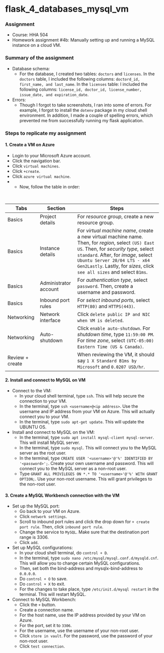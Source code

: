 # flask_4_databases_mysql_vm

### Assignment
- Course: HHA 504
- Homework assignment #4b: Manually setting up and running a MySQL instance on a cloud VM.

### Summary of the assignment
- Database schema:
  - For the database, I created two tables: `doctors` and `licenses`. In the `doctors` table, I included the following columns: `doctord_id, first_name, and last_name`. In the `licenses` table: I included the following columns: `license_id, doctor_id, license_number, issue_date, and expiration_date`. 
- Errors:
  - Though I forgot to take screenshots, I ran into some of errors. For example, I forgot to install the `dotenv` package in my cloud shell environment. In addition, I made a couple of spelling errors, which prevented me from successfully running my flask application.
  
### Steps to replicate my assignment
#### 1. Create a VM on Azure
- Login to your Microsoft Azure account.
- Click the navigation bar.
- Click `virtual machines`.
- Click `+create`.
- Click `azure virtual machine`.
- - Now, follow the table in order:
<br>

| Tabs | Section | Steps |
| --- | --- | --- | 
| Basics | Project details | For *resource group*, create a new resource group. |
| Basics | Instance details | For *virtual machine name*, create a new virtual machine name. Then, for *region*, select `(US) East US`. Then, for *security type*, select `standard`. After, for *image*, select `Ubuntu Server 20/04 LTS - x64 Gen2Lastly`. Lastly, for *sizes*, click `see all sizes` and select `B1ms`. |
| Basics | Administrator account | For *authentication type*, select `password`. Then, create a username and password. |
| Basics | Inbound port rules | For *select inbound ports*, select `HTTP(80)` and `HTTPS(443)`. |
| Networking | Network interface | Click `delete public IP and NIC when VM is deleted`. |
| Networking | Auto-shutdown | Click `enable auto-shutdown`. For *shutdown time*, type `11:59:00 PM`. For *time zone*, select `(UTC-05:00) Eastern Time (US & Canada)`. |
| Review + create | | When reviewing the VM, it should say `1 X Standard B1ms by Microsoft` and `0.0207 USD/hr`. |

#### 2. Install and connect to MySQL on VM 
- Connect to the VM:
  - In your cloud shell terminal, type `ssh`. This will help secure the connection to your VM.
  - In the terminal, type `ssh <username>@<ip address>`. Use the username and IP address from your VM on Azure. This will actually connect you to your VM.
  - In the terminal, type `sudo apt-get update`. This will update the UBUNTU OS.
- Install and connect to MySQL on the VM:
  - In the terminal, type `sudo apt install mysql-client mysql-server`. This will install MySQL server.
  - In the terminal, type `sudo mysql`. This will connect you to the MySQL server as the root user.
  - In the terminal, type `CREATE USER '<username>'@'%' IDENTIFIED BY '<password>';`. Create your own username and password. This will connect you to the MySQL server as a non-root user.
  - Type `GRANT ALL PRIVILEGES ON *.* TO '<username>'@'%' WITH GRANT OPTION;`. Use your non-root username. This will grant privileges to the non-root user.
 
#### 3. Create a MySQL Workbench connection with the VM
- Set up the MySQL port:
  - Go back to your VM on Azure.
  - Click `network settings`.
  - Scroll to inbound port rules and click the drop down for `+ create port rule`. Then, click `inbound port rule`.
  - Change the service to `MySQL`. Make sure that the destination port range is 3306.
  - Click `add`.
- Set up MySQL configurations:
  - In your cloud shell terminal, do `control + D`.
  - In the terminal, type `sudo nano /etc/mysql/mysql.conf.d/mysqld.cnf`. This will allow you to change certain MySQL configurations.
  - Then, set both the bind-address and mysqlx-bind-address to `0.0.0.0`.
  - Do `control + O` to save.
  - Do `control + X` to exit.
  - For the changes to take place, type `/etc/init.d/mysql restart` in the terminal. This will restart MySQL.
- Connect to MySQL Workbench:
  - Click the `+` button.
  - Create a connection name.
  - For the host name, use the IP address provided by your VM on Azure.
  - For the port, set it to `3306`.
  - For the username, use the username of your non-root user.
  - Click `store in vault`. For the password, use the password of your non-root user.
  - Click `test connection`.
 


     

  






